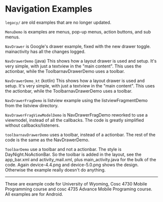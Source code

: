 Navigation Examples
==============

`legacy/` are old examples that are no longer updated.  

`MenuDemo` is examples are menus, pop-up menus, action buttons, and sub menus.

`NavDrawer` is Google's drawer example, fixed with the new drawer toggle.  mainactivity has all the changes logged.

`NavDrawerDemo` (java) This shows how a layout drawer is used and setup.  It's very simple, with just a textview in the "main content".  This uses the actionbar, while the ToolbarnavDrawerDemo uses a toolbar. 

`NavDrawerDemo_kt` (kotlin) This shows how a layout drawer is used and setup.  It's very simple, with just a textview in the "main content".  This uses the actionbar, while the ToolbarnavDrawerDemo uses a toolbar. 

`NavDrawerFragDemo` is listview example using the listviewFragmentDemo from the listview directory.  

`NavDrawerFragViewModelDemo` is NavDrawerFragDemo reworked to use a viewmodel, instead of all the callbacks.  The code is greatly simplified without callbacks/listeners.

`toolbarnavDrawerDemo`  uses a toolbar, instead of a actionbar.  The rest of the code is the same as the NavDrawerDemo. 

`ToolbarDemo` use a toolbar and not a actionbar.  The style is DayNight.NoActionBar. So the toolbar is added in the layout, see the app_bar.xml and activity_mail.xml, plus main_activity.java for the bulk of the code.  Again device-4.4.png and device-5.0.png shows the design.  Otherwise the example really doesn't do anything.

---

These are example code for University of Wyoming, Cosc 4730 Mobile Programming course and cosc 4735 Advance Mobile Programing course. 
All examples are for Android.